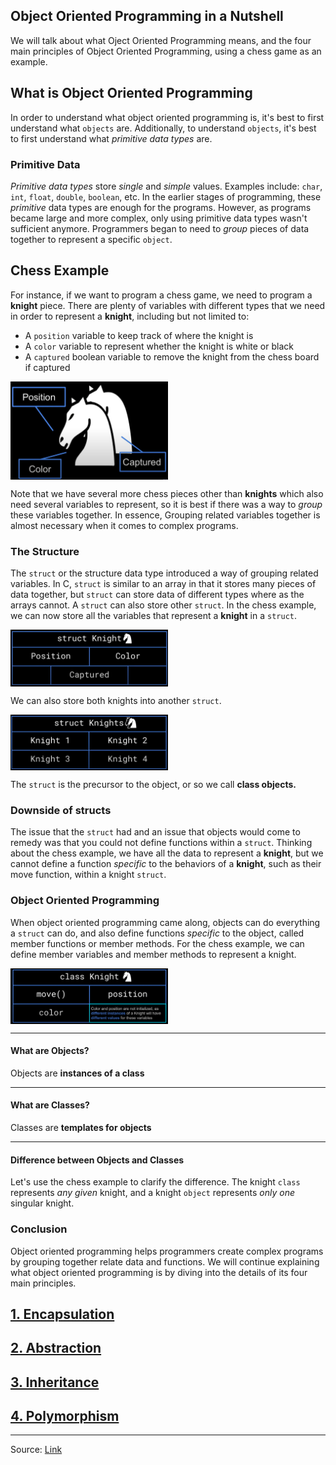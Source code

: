 ## Object Oriented Programming in a Nutshell
We will talk about what Oject Oriented Programming means, and the four main principles of Object Oriented Programming, using a chess game as an example.

## What is Object Oriented Programming
In order to understand what object oriented programming is, it's best to first understand what `objects` are. Additionally, to understand `objects`, it's best to first understand what *primitive data types* are. 
### Primitive Data
*Primitive data types* store *single* and *simple* values. Examples include: `char`, `int`, `float`, `double`, `boolean`, etc. In the earlier stages of programming, these *primitive* data types are enough for the programs. However, as programs became large and more complex, only using primitive data types wasn't sufficient anymore. Programmers began to need to *group* pieces of data together to represent a specific `object`. 
## Chess Example
For instance, if we want to program a chess game, we need to program a **knight** piece. There are plenty of variables with different types that we need in order to represent a **knight**, including but not limited to:
* A `position` variable to keep track of where the knight is
* A `color` variable to represent whether the knight is white or black
* A `captured` boolean variable to remove the knight from the chess board if captured

<img width="50%" align="center" src="./images/chess1.png"/>

Note that we have several more chess pieces other than **knights** which also need several variables to represent, so it is best if there was a way to *group* these variables together. In essence, Grouping related variables together is almost necessary when it comes to complex programs.

### The Structure
The `struct` or the structure data type introduced a way of grouping related variables. In C, `struct` is similar to an array in that it stores many pieces of data together, but `struct` can store data of different types where as the arrays cannot. A `struct` can also store other `struct`. In the chess example, we can now store all the variables that represent a **knight** in a `struct`. 

<img width="50%" align="center" src="./images/chess2.png"/>

We can also store both knights into another `struct`. 

<img width="50%" align="center" src="./images/chess3.png"/>

The `struct` is the precursor to the object, or so we call **class objects.**

### Downside of structs
The issue that the `struct` had and an issue that objects would come to remedy was that you could not define functions within a `struct`. Thinking about the chess example, we have all the data to represent a **knight**, but we cannot define a function *specific* to the behaviors of a **knight**, such as their move function, within a knight `struct`.

### Object Oriented Programming
When object oriented programming came along, objects can do everything a `struct` can do, and also define functions *specific* to the object, called member functions or member methods. For the chess example, we can define member variables and member methods to represent a knight.


<img width="50%" align="center" src="./images/chess4.png"/>

___ 

#### What are Objects?
Objects are **instances of a class**
___
#### What are Classes?
Classes are **templates for objects**
___
#### Difference between Objects and Classes
Let's use the chess example to clarify the difference. The knight `class` represents *any given* knight, and a knight `object` represents *only one* singular knight.

### Conclusion
Object oriented programming helps programmers create complex programs by grouping together relate data and functions. We will continue explaining what object oriented programming is by diving into the details of its four main principles.

## [1. Encapsulation](./encapsulation.md)

## [2. Abstraction](./abstraction.md)

## [3. Inheritance](./inheritance.md)

## [4. Polymorphism](polymorphism.md)

___
Source: [Link](https://www.youtube.com/watch?v=SiBw7os-_zI)